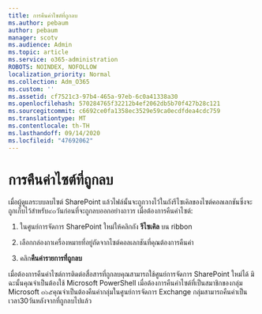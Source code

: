 ```yaml
---
title: การคืนค่าไซต์ที่ถูกลบ
ms.author: pebaum
author: pebaum
manager: scotv
ms.audience: Admin
ms.topic: article
ms.service: o365-administration
ROBOTS: NOINDEX, NOFOLLOW
localization_priority: Normal
ms.collection: Adm_O365
ms.custom: ''
ms.assetid: cf7521c3-97b4-465a-97eb-6c0a41338a30
ms.openlocfilehash: 570284765f32212b4ef2062db5b70f427b28c121
ms.sourcegitcommit: c6692ce0fa1358ec3529e59ca0ecdfdea4cdc759
ms.translationtype: MT
ms.contentlocale: th-TH
ms.lasthandoff: 09/14/2020
ms.locfileid: "47692062"
---
```

# <a name="restore-a-deleted-site"></a>การคืนค่าไซต์ที่ถูกลบ

เมื่อผู้ดูแลระบบลบไซต์ SharePoint แล้วไฟล์นั้นจะถูกวางไว้ในถังรีไซเคิลของไซต์คอลเลกชันซึ่งจะถูกเก็บไว้สำหรับ๙๓วันก่อนที่จะถูกลบออกอย่างถาวร เมื่อต้องการคืนค่าไซต์:
  
1. ในศูนย์การจัดการ SharePoint ใหม่ให้คลิกถัง **รีไซเคิล** บน ribbon 
    
2. เลือกกล่องกาเครื่องหมายที่อยู่ถัดจากไซต์คอลเลกชันที่คุณต้องการคืนค่า
    
3. คลิก**คืนค่ารายการที่ถูกลบ**
    
เมื่อต้องการคืนค่าไซต์การติดต่อสื่อสารที่ถูกลบคุณสามารถใช้ศูนย์การจัดการ SharePoint ใหม่ได้ มิฉะนั้นคุณจำเป็นต้องใช้ Microsoft PowerShell เมื่อต้องการคืนค่าไซต์ที่เป็นสมาชิกของกลุ่ม Microsoft ๓๖๕คุณจำเป็นต้องคืนค่ากลุ่มในศูนย์การจัดการ Exchange กลุ่มสามารถคืนค่าเป็นเวลา30วันหลังจากที่ถูกลบไปแล้ว
  

